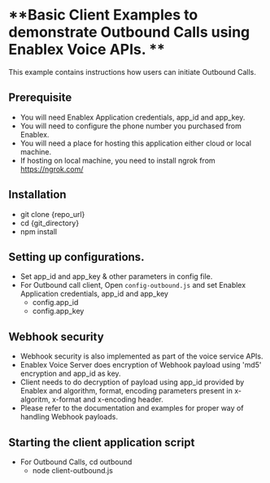 # **Basic Client Examples to demonstrate Outbound Calls using Enablex Voice APIs. **
This example contains instructions how users can initiate Outbound Calls.

## Prerequisite
- You will need Enablex Application credentials, app_id and app_key.
- You will need to configure the phone number you purchased from Enablex.
- You will need a place for hosting this application either cloud or local machine.
- If hosting on local machine, you need to install ngrok from https://ngrok.com/


## Installation
- git clone {repo_url}
- cd {git_directory}
- npm install

## Setting up configurations.
- Set app_id and app_key & other parameters in config file.
- For Outbound call client, Open `config-outbound.js` and set Enablex Application credentials, app_id and app_key
  - config.app_id
  - config.app_key

## Webhook security
- Webhook security is also implemented as part of the voice service APIs.
- Enablex Voice Server does encryption of Webhook payload using 'md5' encryption and app_id as key.
- Client needs to do decryption of payload using app_id provided by Enablex and algorithm, format, encoding parameters present in x-algoritm, x-format and x-encoding header.
- Please refer to the documentation and examples for proper way of handling Webhook payloads.

## Starting the client application script
- For Outbound Calls, cd outbound
  - node client-outbound.js
